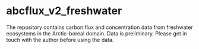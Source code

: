 # abcflux_v2_freshwater
The repository contains carbon flux and concentration data from freshwater ecosystems in the Arctic-boreal domain.
Data is preliminary. Please get in touch with the author before using the data.
